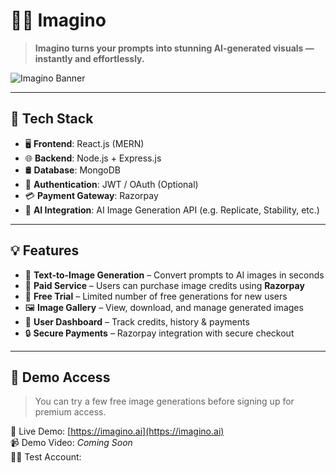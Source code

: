 # 🧠✨ Imagino


> **Imagino turns your prompts into stunning AI-generated visuals — instantly and effortlessly.**

![Imagino Banner](https://via.placeholder.com/1000x300?text=Imagino+AI+Image+Generator)

---

## 🚀 Tech Stack

- 🖥️ **Frontend**: React.js (MERN)
- 🌐 **Backend**: Node.js + Express.js
- 🛢️ **Database**: MongoDB
- 🔐 **Authentication**: JWT / OAuth (Optional)
- 💳 **Payment Gateway**: Razorpay
- 🤖 **AI Integration**: AI Image Generation API (e.g. Replicate, Stability, etc.)


---

## 💡 Features

- 🧾 **Text-to-Image Generation** – Convert prompts to AI images in seconds  
- 💸 **Paid Service** – Users can purchase image credits using **Razorpay**  
- 🎁 **Free Trial** – Limited number of free generations for new users  
- 🖼️ **Image Gallery** – View, download, and manage generated images  
- 👤 **User Dashboard** – Track credits, history & payments  
- 🔒 **Secure Payments** – Razorpay integration with secure checkout  

---

## 🧪 Demo Access

> You can try a few free image generations before signing up for premium access.

🧪 Live Demo: [https://imagino.ai](https://imagino.ai)  
📹 Demo Video: _Coming Soon_  
🧑‍💻 Test Account:
